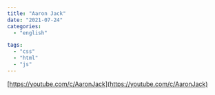 ```yaml
---
title: "Aaron Jack"
date: "2021-07-24"
categories:
  - "english"

tags:
  - "css"
  - "html"
  - "js"
---
```


[https://youtube.com/c/AaronJack](https://youtube.com/c/AaronJack)
